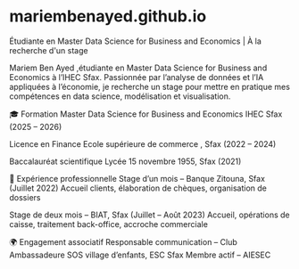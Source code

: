 # mariembenayed.github.io
Étudiante en Master Data Science for Business and Economics  | À la recherche d'un stage

Mariem Ben Ayed ,étudiante en Master Data Science for Business and Economics à l’IHEC Sfax. Passionnée par l’analyse de données et l’IA appliquées à l’économie, je recherche un stage pour mettre en pratique mes compétences en data science, modélisation et visualisation.

🎓 Formation
Master Data Science for Business and Economics
IHEC Sfax (2025 – 2026)

Licence en Finance
Ecole supérieure de commerce , Sfax (2022 – 2024)

Baccalauréat scientifique
Lycée 15 novembre 1955, Sfax (2021)

💼 Expérience professionnelle
Stage d’un mois – Banque Zitouna, Sfax (Juillet 2022)
Accueil clients, élaboration de chèques, organisation de dossiers

Stage de deux mois – BIAT, Sfax (Juillet – Août 2023)
Accueil, opérations de caisse, traitement back-office, accroche commerciale

🌍 Engagement associatif
Responsable communication – Club Ambassadeure SOS village d’enfants, ESC Sfax
Membre actif – AIESEC

